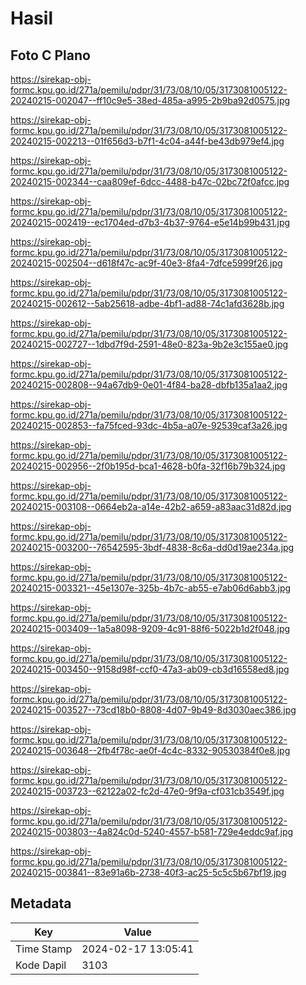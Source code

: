 # Hasil

## Foto C Plano

https://sirekap-obj-formc.kpu.go.id/271a/pemilu/pdpr/31/73/08/10/05/3173081005122-20240215-002047--ff10c9e5-38ed-485a-a995-2b9ba92d0575.jpg

https://sirekap-obj-formc.kpu.go.id/271a/pemilu/pdpr/31/73/08/10/05/3173081005122-20240215-002213--01f656d3-b7f1-4c04-a44f-be43db979ef4.jpg

https://sirekap-obj-formc.kpu.go.id/271a/pemilu/pdpr/31/73/08/10/05/3173081005122-20240215-002344--caa809ef-6dcc-4488-b47c-02bc72f0afcc.jpg

https://sirekap-obj-formc.kpu.go.id/271a/pemilu/pdpr/31/73/08/10/05/3173081005122-20240215-002419--ec1704ed-d7b3-4b37-9764-e5e14b99b431.jpg

https://sirekap-obj-formc.kpu.go.id/271a/pemilu/pdpr/31/73/08/10/05/3173081005122-20240215-002504--d618f47c-ac9f-40e3-8fa4-7dfce5999f26.jpg

https://sirekap-obj-formc.kpu.go.id/271a/pemilu/pdpr/31/73/08/10/05/3173081005122-20240215-002612--5ab25618-adbe-4bf1-ad88-74c1afd3628b.jpg

https://sirekap-obj-formc.kpu.go.id/271a/pemilu/pdpr/31/73/08/10/05/3173081005122-20240215-002727--1dbd7f9d-2591-48e0-823a-9b2e3c155ae0.jpg

https://sirekap-obj-formc.kpu.go.id/271a/pemilu/pdpr/31/73/08/10/05/3173081005122-20240215-002808--94a67db9-0e01-4f84-ba28-dbfb135a1aa2.jpg

https://sirekap-obj-formc.kpu.go.id/271a/pemilu/pdpr/31/73/08/10/05/3173081005122-20240215-002853--fa75fced-93dc-4b5a-a07e-92539caf3a26.jpg

https://sirekap-obj-formc.kpu.go.id/271a/pemilu/pdpr/31/73/08/10/05/3173081005122-20240215-002956--2f0b195d-bca1-4628-b0fa-32f16b79b324.jpg

https://sirekap-obj-formc.kpu.go.id/271a/pemilu/pdpr/31/73/08/10/05/3173081005122-20240215-003108--0664eb2a-a14e-42b2-a659-a83aac31d82d.jpg

https://sirekap-obj-formc.kpu.go.id/271a/pemilu/pdpr/31/73/08/10/05/3173081005122-20240215-003200--76542595-3bdf-4838-8c6a-dd0d19ae234a.jpg

https://sirekap-obj-formc.kpu.go.id/271a/pemilu/pdpr/31/73/08/10/05/3173081005122-20240215-003321--45e1307e-325b-4b7c-ab55-e7ab06d6abb3.jpg

https://sirekap-obj-formc.kpu.go.id/271a/pemilu/pdpr/31/73/08/10/05/3173081005122-20240215-003409--1a5a8098-9209-4c91-88f6-5022b1d2f048.jpg

https://sirekap-obj-formc.kpu.go.id/271a/pemilu/pdpr/31/73/08/10/05/3173081005122-20240215-003450--9158d98f-ccf0-47a3-ab09-cb3d16558ed8.jpg

https://sirekap-obj-formc.kpu.go.id/271a/pemilu/pdpr/31/73/08/10/05/3173081005122-20240215-003527--73cd18b0-8808-4d07-9b49-8d3030aec386.jpg

https://sirekap-obj-formc.kpu.go.id/271a/pemilu/pdpr/31/73/08/10/05/3173081005122-20240215-003648--2fb4f78c-ae0f-4c4c-8332-90530384f0e8.jpg

https://sirekap-obj-formc.kpu.go.id/271a/pemilu/pdpr/31/73/08/10/05/3173081005122-20240215-003723--62122a02-fc2d-47e0-9f9a-cf031cb3549f.jpg

https://sirekap-obj-formc.kpu.go.id/271a/pemilu/pdpr/31/73/08/10/05/3173081005122-20240215-003803--4a824c0d-5240-4557-b581-729e4eddc9af.jpg

https://sirekap-obj-formc.kpu.go.id/271a/pemilu/pdpr/31/73/08/10/05/3173081005122-20240215-003841--83e91a6b-2738-40f3-ac25-5c5c5b67bf19.jpg


## Metadata

| Key        | Value               |
| ---------- | ------------------- |
| Time Stamp | 2024-02-17 13:05:41 |
| Kode Dapil | 3103                |



